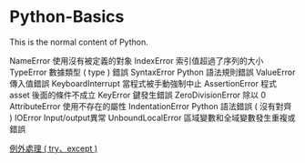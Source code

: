 # Python-Basics
This is the normal content of Python.


NameError	使用沒有被定義的對象
IndexError	索引值超過了序列的大小
TypeError	數據類型 ( type ) 錯誤
SyntaxError	Python 語法規則錯誤
ValueError	傳入值錯誤
KeyboardInterrupt	當程式被手動強制中止
AssertionError	程式 asset 後面的條件不成立
KeyError	鍵發生錯誤
ZeroDivisionError	除以 0
AttributeError	使用不存在的屬性
IndentationError	Python 語法錯誤 ( 沒有對齊 )
IOError	Input/output異常
UnboundLocalError	區域變數和全域變數發生重複或錯誤


[例外處理 ( try、except )](https://steam.oxxostudio.tw/category/python/basic/try-except.html)